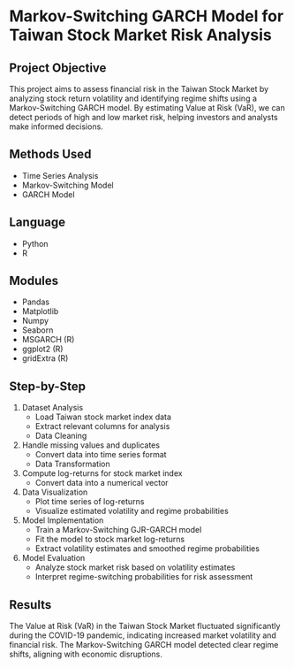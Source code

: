 # Markov-Switching GARCH Model for Taiwan Stock Market Risk Analysis
## Project Objective
This project aims to assess financial risk in the Taiwan Stock Market by analyzing stock return volatility and identifying regime shifts using a Markov-Switching GARCH model. By estimating Value at Risk (VaR), we can detect periods of high and low market risk, helping investors and analysts make informed decisions.
## Methods Used
* Time Series Analysis
* Markov-Switching Model
* GARCH Model
## Language
* Python
* R
## Modules
* Pandas
* Matplotlib
* Numpy
* Seaborn
* MSGARCH (R)
* ggplot2 (R)
* gridExtra (R)
## Step-by-Step
1. Dataset Analysis
    * Load Taiwan stock market index data
    * Extract relevant columns for analysis
    * Data Cleaning
2. Handle missing values and duplicates
    * Convert data into time series format
    * Data Transformation
3. Compute log-returns for stock market index
    * Convert data into a numerical vector
4. Data Visualization
    * Plot time series of log-returns
    * Visualize estimated volatility and regime probabilities
5. Model Implementation
    * Train a Markov-Switching GJR-GARCH model
    * Fit the model to stock market log-returns
    * Extract volatility estimates and smoothed regime probabilities
6. Model Evaluation
    * Analyze stock market risk based on volatility estimates
    * Interpret regime-switching probabilities for risk assessment
## Results
The Value at Risk (VaR) in the Taiwan Stock Market fluctuated significantly during the COVID-19 pandemic, indicating increased market volatility and financial risk. The Markov-Switching GARCH model detected clear regime shifts, aligning with economic disruptions.

